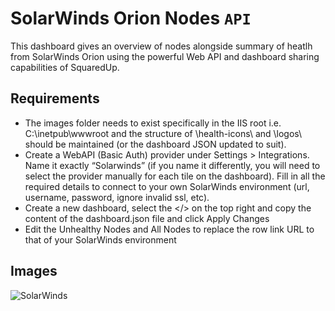 # SolarWinds Orion Nodes `API`

This dashboard gives an overview of nodes alongside summary of heatlh from SolarWinds Orion using the powerful Web API and dashboard sharing capabilities of SquaredUp. 

## Requirements
- The images folder needs to exist specifically in the IIS root i.e. C:\inetpub\wwwroot and the structure of \health-icons\ and \logos\ should be maintained (or the dashboard JSON updated to suit).
- Create a WebAPI (Basic Auth) provider under Settings > Integrations. Name it exactly “Solarwinds” (if you name it differently, you will need to select the provider manually for each tile on the dashboard). Fill in all the required details to connect to your own SolarWinds environment (url, username, password, ignore invalid ssl, etc).
- Create a new dashboard, select the </> on the top right and copy the content of the dashboard.json file and click Apply Changes
- Edit the Unhealthy Nodes and All Nodes to replace the row link URL to that of your SolarWinds environment
 
## Images
![SolarWinds](https://user-images.githubusercontent.com/86045911/122592867-c3793000-d05c-11eb-9a13-df82b298eb60.png)
